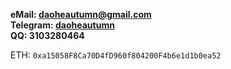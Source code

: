 **eMail: daoheautumn@gmail.com**  
**Telegram: [daoheautumn](https://t.me/daoheautumn)**  
**QQ: 3103280464**  

ETH: `0xa15058F8Ca70D4fD960f804200F4b6e1d1b0ea52`

